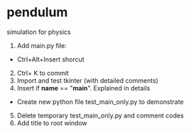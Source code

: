 # pendulum
simulation for physics

1. Add main.py file:
 - Ctrl+Alt+Insert shorcut
2. Ctrl+ K to commit
3. Import and test tkinter (with detailed comments)
4. Insert if __name__ == "__main__". Explained in details
- Create new python file test_main_only.py to demonstrate
5. Delete temporary test_main_only.py and comment codes
6. Add title to root window